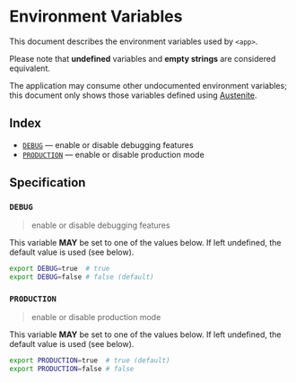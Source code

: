 # Environment Variables

This document describes the environment variables used by `<app>`.

Please note that **undefined** variables and **empty strings** are considered
equivalent.

The application may consume other undocumented environment variables; this
document only shows those variables defined using [Austenite].

[austenite]: https://github.com/ezzatron/austenite

## Index

- [`DEBUG`](#DEBUG) — enable or disable debugging features
- [`PRODUCTION`](#PRODUCTION) — enable or disable production mode

## Specification

### `DEBUG`

> enable or disable debugging features

This variable **MAY** be set to one of the values below.
If left undefined, the default value is used (see below).

```sh
export DEBUG=true  # true
export DEBUG=false # false (default)
```

### `PRODUCTION`

> enable or disable production mode

This variable **MAY** be set to one of the values below.
If left undefined, the default value is used (see below).

```sh
export PRODUCTION=true  # true (default)
export PRODUCTION=false # false
```
